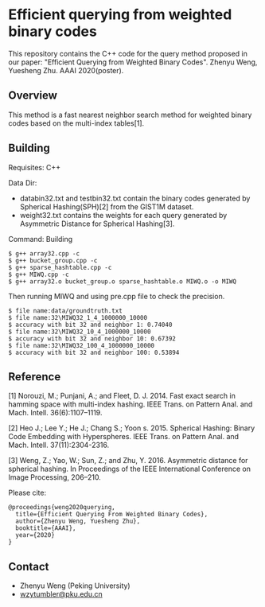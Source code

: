 # Efficient querying from weighted binary codes
This repository contains the C++ code for the query method proposed in our paper:
"Efficient Querying from Weighted Binary Codes". Zhenyu Weng, Yuesheng Zhu. AAAI 2020(poster).

## Overview ##
This method is a fast nearest neighbor search method for weighted binary codes based on the multi-index tables[1].

## Building ##
Requisites: C++

Data Dir:  
* databin32.txt and testbin32.txt contain the binary codes generated by Spherical Hashing(SPH)[2] from the GIST1M dataset. 
* weight32.txt contains the weights for each query generated by Asymmetric Distance for Spherical Hashing[3].

Command: 
Building
``` 
$ g++ array32.cpp -c
$ g++ bucket_group.cpp -c
$ g++ sparse_hashtable.cpp -c
$ g++ MIWQ.cpp -c
$ g++ array32.o bucket_group.o sparse_hashtable.o MIWQ.o -o MIWQ
```
Then running MIWQ and using pre.cpp file to check the precision.
```
$ file name:data/groundtruth.txt
$ file name:32\MIWQ32_1_4_1000000_10000
$ accuracy with bit 32 and neighbor 1: 0.74040
$ file name:32\MIWQ32_10_4_1000000_10000
$ accuracy with bit 32 and neighbor 10: 0.67392
$ file name:32\MIWQ32_100_4_1000000_10000
$ accuracy with bit 32 and neighbor 100: 0.53894
```

## Reference ##
[1] Norouzi, M.; Punjani, A.; and Fleet, D. J. 2014. Fast exact search in hamming space with multi-index hashing. IEEE Trans. on Pattern Anal. and Mach. Intell. 36(6):1107–1119.

[2] Heo J.; Lee Y.; He J.; Chang S.; Yoon s. 2015. Spherical Hashing: Binary Code Embedding with Hyperspheres. IEEE Trans. on Pattern Anal. and Mach. Intell. 37(11):2304-2316.

[3] Weng, Z.; Yao, W.; Sun, Z.; and Zhu, Y. 2016. Asymmetric distance for spherical hashing. In Proceedings of the IEEE International Conference on Image Processing, 206–210. 

Please cite:
```
@proceedings{weng2020querying,
  title={Efficient Querying From Weighted Binary Codes},
  author={Zhenyu Weng, Yuesheng Zhu},
  booktitle={AAAI},
  year={2020}
}
```

## Contact ##
- Zhenyu Weng (Peking University)
- wzytumbler@pku.edu.cn
